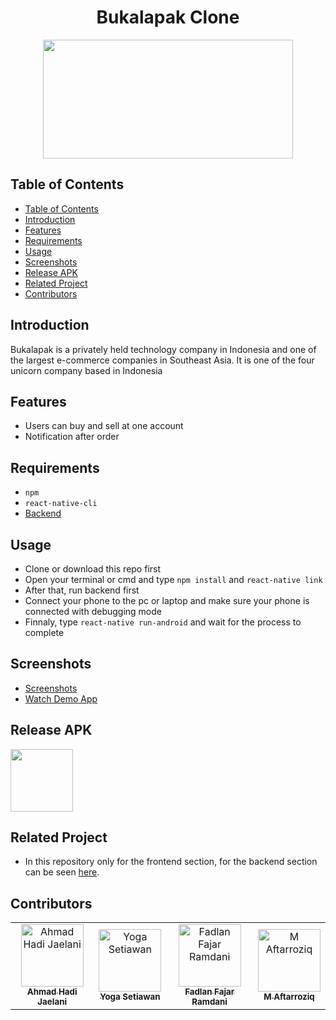 <h1 align="center">Bukalapak Clone</h1>
<p align="center">
<img src="https://3.bp.blogspot.com/-taeyfo7DfQ8/WrSu1pppwfI/AAAAAAAAKeo/TMmzb6lv7mIQ26KGpVFoeOj5pGcrRQzFwCLcBGAs/w1200-h630-p-k-no-nu/Bukalapak.jpg" width="400" height="190"></p>

## Table of Contents

- [Table of Contents](#Table-of-Contents)
- [Introduction](#Introduction)
- [Features](#Features)
- [Requirements](#Requirements)
- [Usage](#Usage)
- [Screenshots](#Screenshots)
- [Release APK](#Release-APK)
- [Related Project](#Related-Project)
- [Contributors](#Contributors)

## Introduction

Bukalapak is a privately held technology company in Indonesia and one of the largest e-commerce companies in Southeast Asia. It is one of the four unicorn company based in Indonesia

## Features

- Users can buy and sell at one account
- Notification after order

## Requirements

- `npm`
- `react-native-cli`
- [Backend](https://github.com/arioki1/Bukalapak-Clone-Back-End)

## Usage

- Clone or download this repo first
- Open your terminal or cmd and type `npm install` and `react-native link`
- After that, run backend first
- Connect your phone to the pc or laptop and make sure your phone is connected with debugging mode
- Finnaly, type `react-native run-android` and wait for the process to complete

## Screenshots

- [Screenshots]()
- [Watch Demo App]()

## Release APK

<a href="https://drive.google.com/file/d/163zsPcnHT-tH-NN_CVjKnkdpE-Su6xbU/view?usp=sharing">
  <img src="https://image.flaticon.com/icons/svg/29/29544.svg" width=100/>
</a>
  
## Related Project
 
* In this repository only for the frontend section, for the backend section can be seen [here](https://github.com/arioki1/Bukalapak-Clone-Back-End).

## Contributors
<center>
  <table>
    <tr>
      <td align="center">
        <a href="https://github.com/aahmadhadi">
          <img width="100" src="https://avatars1.githubusercontent.com/u/35247372?s=460&v=4" alt="Ahmad Hadi Jaelani"><br/>
          <sub><b>Ahmad Hadi Jaelani</b></sub>
        </a>
      </td>
      <td align="center">
        <a href="https://github.com/arioki1">
          <img width="100" src="https://avatars1.githubusercontent.com/u/1139881?s=400&v=4" alt="Yoga Setiawan"><br/>
          <sub><b>Yoga Setiawan</b></sub>
        </a>
      </td>
      <td align="center">
        <a href="https://github.com/fdlnfjrrmdni">
          <img width="100" src="https://avatars1.githubusercontent.com/u/30279145?s=400&v=4" alt="Fadlan Fajar Ramdani"><br/>
          <sub><b>Fadlan Fajar Ramdani</b></sub>
        </a>
      </td>
      <td align="center">
        <a href="https://github.com/haferz17">
          <img width="100" src="https://avatars1.githubusercontent.com/u/51024270?s=460&v=4" alt="M Aftarroziq"><br/>
          <sub><b>M Aftarroziq</b></sub>
        </a>
      </td>
    </tr>
  </table>
</center>
